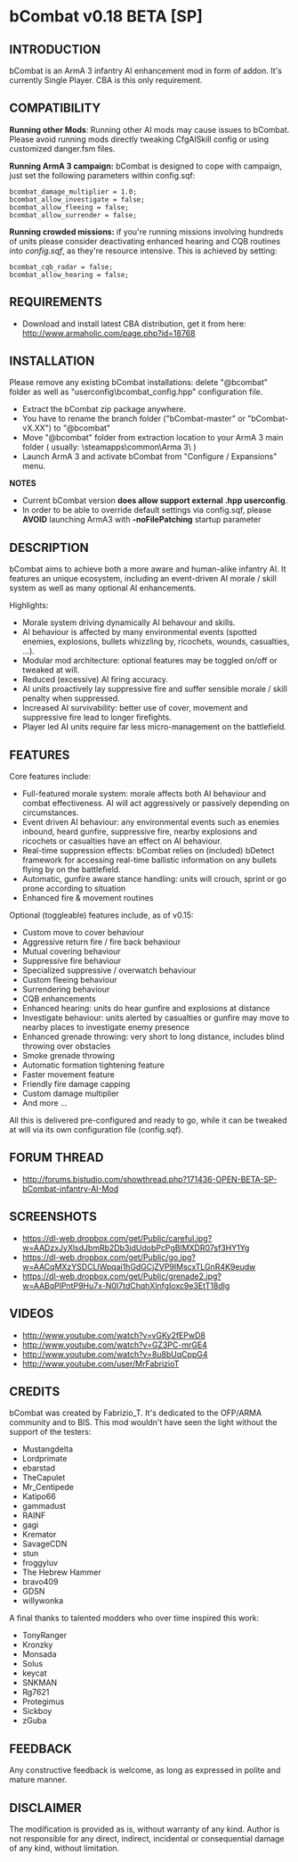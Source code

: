 bCombat v0.18 BETA [SP]
=========================================

	

INTRODUCTION
-----------------------------------------

bCombat is an ArmA 3 infantry AI enhancement mod in form of addon.
It's currently Single Player. CBA is this only requirement.


COMPATIBILITY
-------------

__Running other Mods__:
Running other AI mods may cause issues to bCombat.
Please avoid running mods directly tweaking CfgAISkill config or using customized danger.fsm files.

__Running ArmA 3 campaign:__
bCombat is designed to cope with campaign, just set the following parameters within config.sqf:

	bcombat_damage_multiplier = 1.0;
	bcombat_allow_investigate = false;
	bcombat_allow_fleeing = false;	
	bcombat_allow_surrender = false;
	
__Running crowded missions:__ 
if you're running missions involving hundreds of units please consider deactivating enhanced hearing and CQB routines into _config.sqf_, as they're resource intensive.
This is achieved by setting:

	bcombat_cqb_radar = false;
	bcombat_allow_hearing = false;


REQUIREMENTS
-----------------------------------------

+   Download and install latest CBA distribution, get it from here: http://www.armaholic.com/page.php?id=18768


INSTALLATION
-----------------------------------------

Please remove any existing bCombat installations:
delete "@bcombat" folder as well as "userconfig\bcombat_config.hpp" configuration file.

+   Extract the bCombat zip package anywhere.
+   You have to rename the branch folder ("bCombat-master" or "bCombat-vX.XX") to "@bcombat"
+   Move "@bcombat" folder from extraction location to your ArmA 3 main folder ( usually: <Your Steam Path>\steamapps\common\Arma 3\ )
+   Launch ArmA 3 and activate bCombat from "Configure / Expansions" menu.

__NOTES__
+   Current bCombat version  __does allow support external .hpp userconfig__.
+   In order to be able to override default settings via config.sqf, please __AVOID__ launching ArmA3 with __-noFilePatching__ startup parameter

DESCRIPTION
-----------------------------------------

bCombat aims to achieve both a more aware and human-alike infantry AI.
It features an unique ecosystem, including an event-driven AI morale / skill system as well as many optional AI enhancements.

Highlights:

+	Morale system driving dynamically AI behavour and skills.
+	AI behaviour is affected by many environmental events (spotted enemies, explosions, bullets whizzling by, ricochets, wounds, casualties, ...).
+	Modular mod architecture: optional features may be toggled on/off or tweaked at will.
+   Reduced (excessive) AI firing accuracy.
+   AI units proactively lay suppressive fire and suffer sensible morale / skill penalty when suppressed.
+   Increased AI survivability: better use of cover, movement and suppressive fire lead to longer firefights. 
+	Player led AI units require far less micro-management on the battlefield.


FEATURES
-----------------------------------------

Core features include:

+   Full-featured morale system: morale affects both AI behaviour and combat effectiveness. AI will act aggressively or passively depending on circumstances.
+   Event driven AI behaviour: any environmental events such as enemies inbound, heard gunfire, suppressive fire, nearby explosions and ricochets or casualties have an effect on AI behaviour.
+   Real-time suppression effects: bCombat relies on (included) bDetect framework for accessing real-time ballistic information on any bullets flying by on the battlefield.
+   Automatic, gunfire aware stance handling: units will crouch, sprint or go prone according to situation
+   Enhanced fire & movement routines

Optional (toggleable) features include, as of v0.15:

+   Custom move to cover behaviour
+   Aggressive return fire / fire back behaviour
+   Mutual covering behaviour
+   Suppressive fire behaviour
+   Specialized suppressive / overwatch behaviour
+   Custom fleeing behaviour
+   Surrendering behaviour
+   CQB enhancements
+   Enhanced hearing: units do hear gunfire and explosions at distance
+   Investigate behaviour: units alerted by casualties or gunfire may move to nearby places to investigate enemy presence
+   Enhanced grenade throwing: very short to long distance, includes blind throwing over obstacles
+   Smoke grenade throwing
+   Automatic formation tightening feature
+   Faster movement feature
+   Friendly fire damage capping
+ 	Custom damage multiplier
+   And more ...

All this is delivered pre-configured and ready to go, while it can be tweaked at will via its own configuration file (config.sqf).


FORUM THREAD
-----------------------------------------

+   http://forums.bistudio.com/showthread.php?171436-OPEN-BETA-SP-bCombat-infantry-AI-Mod


SCREENSHOTS
-----------------------------------------

+   https://dl-web.dropbox.com/get/Public/careful.jpg?w=AADzxJyXlsdJbmRb2Db3jdUdobPcPgBlMXDR07sf3HY1Yg
+   https://dl-web.dropbox.com/get/Public/go.jpg?w=AACqMXzYSDCLlWpqai1hGdGCjZVP9IMscxTLGnR4K9eudw
+   https://dl-web.dropbox.com/get/Public/grenade2.jpg?w=AABqPlPntP9Hu7x-N0I7tdChqhXlnfgIoxc9e3EtT18dlg


VIDEOS
----------------------------------------

+   http://www.youtube.com/watch?v=vGKy2fEPwD8
+   http://www.youtube.com/watch?v=GZ3PC-mrGE4
+   http://www.youtube.com/watch?v=8u8bUqCppG4
+   http://www.youtube.com/user/MrFabrizioT


CREDITS
----------------------------------------

bCombat was created by Fabrizio_T.
It's dedicated to the OFP/ARMA community and to BIS.
This mod wouldn't have seen the light without the support of the testers:

+   Mustangdelta
+   Lordprimate
+   ebarstad 
+   TheCapulet 
+   Mr_Centipede 
+   Katipo66
+   gammadust
+   RAINF
+   gagi
+   Kremator
+   SavageCDN 
+   stun
+   froggyluv
+   The Hebrew Hammer
+   bravo409
+   GDSN
+   willywonka

A final thanks to talented modders who over time inspired this work:

+   TonyRanger
+   Kronzky
+   Monsada
+   Solus
+   keycat
+   SNKMAN
+   Rg7621
+   Protegimus 
+   Sickboy
+   zGuba


FEEDBACK
----------------------------------------

Any constructive feedback is welcome, as long as expressed in polite and mature manner.


DISCLAIMER
----------------------------------------

The modification is provided as is, without warranty of any kind.
Author is not responsible for any direct, indirect, incidental or consequential damage of any kind, without limitation.
